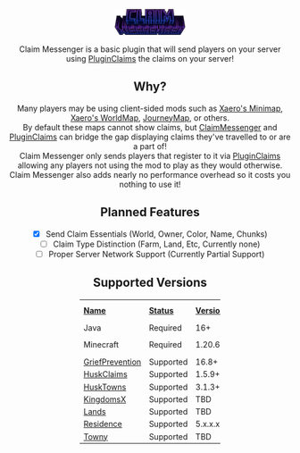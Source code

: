 <div style="text-align: center;">
<img src="images/title.png" alt="Title" width="25%"/><br>

Claim Messenger is a basic plugin that will send players on your server using [PluginClaims] the claims on your server!

## Why?
Many players may be using client-sided mods such as [Xaero's Minimap], [Xaero's WorldMap], [JourneyMap], or others.<br>
By default these maps cannot show claims, but [ClaimMessenger] and [PluginClaims] can bridge the gap displaying claims they've travelled to or are a part of!
<br>
Claim Messenger only sends players that register to it via [PluginClaims] allowing any players not using the mod to play as they would otherwise.
<br>
Claim Messenger also adds nearly no performance overhead so it costs you nothing to use it!

## Planned Features
- [x] Send Claim Essentials (World, Owner, Color, Name, Chunks)
- [ ] Claim Type Distinction (Farm, Land, Etc, Currently none)
- [ ] Proper Server Network Support (Currently Partial Support)

## Supported Versions
<div style="width:50%;margin-left:25%;margin-right:25%;align: center;">
  <table style="width: 100%; table-layout: fixed; text-align: left;">
    <tr style="font-weight: bolder;text-decoration: underline">
        <td style="width:0.1%">Name</td>
        <td style="width:0.1%">Status</td>
        <td style="width:0.1%">Versions</td>
        <td style="width:0.1%">Tested Versions</td>
    </tr>
    <tr>
        <td>Java</td>
        <td>Required</td>
        <td>16+</td>
        <td>N/A</td>
    </tr>
    <tr>
        <td>Minecraft</td>
        <td>Required</td>
        <td>1.20.6+</td>
        <td>1.20.6, 1.21.4</td>
    </tr>
    <tr>
        <td><a href="https://www.spigotmc.org/resources/griefprevention.1884/">GriefPrevention</a></td>
        <td>Supported</td>
        <td>16.8+</td>
        <td>16.8.4</td>
    </tr>
    <tr>
        <td><a href="https://www.spigotmc.org/resources/huskclaims-1-17-1-21-modern-golden-shovel-land-claiming-fully-cross-server-compatible.114467/">HuskClaims</a></td>
        <td>Supported</td>
        <td>1.5.9+</td>
        <td>N/A</td>
    </tr>
    <tr>
        <td><a href="https://www.spigotmc.org/resources/husktowns-1-17-1-21-towny-style-claims-customizable-easy-to-use-works-cross-server.92672/">HuskTowns</a></td>
        <td>Supported</td>
        <td>3.1.3+</td>
        <td>3.1.3</td>
    </tr>
    <tr>
        <td><a href="https://www.spigotmc.org/resources/kingdomsx.77670/">KingdomsX</a></td>
        <td>Supported</td>
        <td>TBD</td>
        <td>N/A</td>
    </tr>
    <tr>
        <td><a href="https://www.spigotmc.org/resources/lands-%E2%AD%95-land-claim-plugin-%E2%9C%85-grief-prevention-protection-gui-management-nations-wars-1-21-support.53313/">Lands</a></td>
        <td>Supported</td>
        <td>TBD</td>
        <td>N/A</td>
    </tr>
    <tr>
        <td><a href="https://www.spigotmc.org/resources/residence-1-7-10-up-to-1-21.11480/">Residence</a></td>
        <td>Supported</td>
        <td>5.x.x.x</td>
        <td>N/A</td>
    </tr>
    <tr>
        <td><a href="https://www.spigotmc.org/resources/towny-advanced.72694/">Towny</a></td>
        <td>Supported</td>
        <td>TBD</td>
        <td>0.101.1.0</td>
    </tr>
</table>
</div>
</div>

[Title]: images/title.png
[Icon]: images/icon.png

[PluginClaims]: https://github.com/JustAHuman-xD/PluginClaims
[ClaimMessenger]: https://github.com/JustAHuman-xD/ClaimMessenger

[Xaero's Minimap]: https://modrinth.com/mod/xaeros-minimap
[Xaero's WorldMap]: https://modrinth.com/mod/xaeros-world-map
[JourneyMap]: https://modrinth.com/mod/journeymap

[GriefPrevention]: https://www.spigotmc.org/resources/griefprevention.1884/
[HuskClaims]: https://www.spigotmc.org/resources/huskclaims-1-17-1-21-modern-golden-shovel-land-claiming-fully-cross-server-compatible.114467/
[HuskTowns]: https://www.spigotmc.org/resources/husktowns-1-17-1-21-towny-style-claims-customizable-easy-to-use-works-cross-server.92672/
[KingdomsX]: https://www.spigotmc.org/resources/kingdomsx.77670/
[Lands]: https://www.spigotmc.org/resources/lands-%E2%AD%95-land-claim-plugin-%E2%9C%85-grief-prevention-protection-gui-management-nations-wars-1-21-support.53313/
[Residence]: https://www.spigotmc.org/resources/residence-1-7-10-up-to-1-21.11480/
[Towny]: https://www.spigotmc.org/resources/towny-advanced.72694/